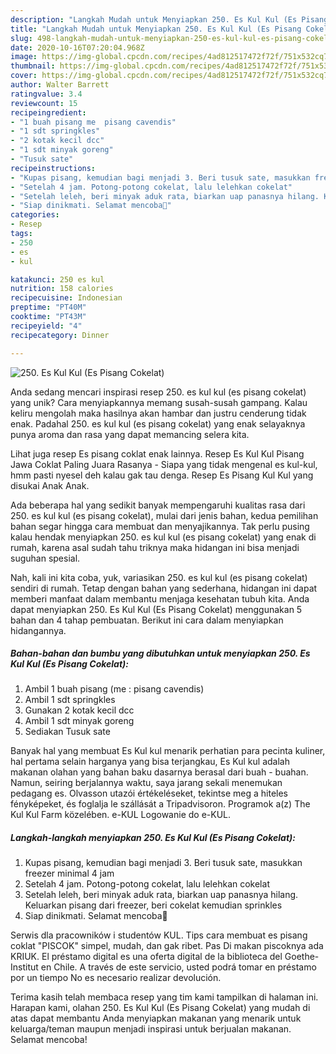 ```yaml
---
description: "Langkah Mudah untuk Menyiapkan 250. Es Kul Kul (Es Pisang Cokelat), Lezat"
title: "Langkah Mudah untuk Menyiapkan 250. Es Kul Kul (Es Pisang Cokelat), Lezat"
slug: 498-langkah-mudah-untuk-menyiapkan-250-es-kul-kul-es-pisang-cokelat-lezat
date: 2020-10-16T07:20:04.968Z
image: https://img-global.cpcdn.com/recipes/4ad812517472f72f/751x532cq70/250-es-kul-kul-es-pisang-cokelat-foto-resep-utama.jpg
thumbnail: https://img-global.cpcdn.com/recipes/4ad812517472f72f/751x532cq70/250-es-kul-kul-es-pisang-cokelat-foto-resep-utama.jpg
cover: https://img-global.cpcdn.com/recipes/4ad812517472f72f/751x532cq70/250-es-kul-kul-es-pisang-cokelat-foto-resep-utama.jpg
author: Walter Barrett
ratingvalue: 3.4
reviewcount: 15
recipeingredient:
- "1 buah pisang me  pisang cavendis"
- "1 sdt springkles"
- "2 kotak kecil dcc"
- "1 sdt minyak goreng"
- "Tusuk sate"
recipeinstructions:
- "Kupas pisang, kemudian bagi menjadi 3. Beri tusuk sate, masukkan freezer minimal 4 jam"
- "Setelah 4 jam. Potong-potong cokelat, lalu lelehkan cokelat"
- "Setelah leleh, beri minyak aduk rata, biarkan uap panasnya hilang. Keluarkan pisang dari freezer, beri cokelat kemudian sprinkles"
- "Siap dinikmati. Selamat mencoba💜"
categories:
- Resep
tags:
- 250
- es
- kul

katakunci: 250 es kul 
nutrition: 158 calories
recipecuisine: Indonesian
preptime: "PT40M"
cooktime: "PT43M"
recipeyield: "4"
recipecategory: Dinner

---
```



![250. Es Kul Kul (Es Pisang Cokelat)](https://img-global.cpcdn.com/recipes/4ad812517472f72f/751x532cq70/250-es-kul-kul-es-pisang-cokelat-foto-resep-utama.jpg)

Anda sedang mencari inspirasi resep 250. es kul kul (es pisang cokelat) yang unik? Cara menyiapkannya memang susah-susah gampang. Kalau keliru mengolah maka hasilnya akan hambar dan justru cenderung tidak enak. Padahal 250. es kul kul (es pisang cokelat) yang enak selayaknya punya aroma dan rasa yang dapat memancing selera kita.

Lihat juga resep Es pisang coklat enak lainnya. Resep Es Kul Kul Pisang Jawa Coklat Paling Juara Rasanya - Siapa yang tidak mengenal es kul-kul, hmm pasti nyesel deh kalau gak tau denga. Resep Es Pisang Kul Kul yang disukai Anak Anak.

Ada beberapa hal yang sedikit banyak mempengaruhi kualitas rasa dari 250. es kul kul (es pisang cokelat), mulai dari jenis bahan, kedua pemilihan bahan segar hingga cara membuat dan menyajikannya. Tak perlu pusing kalau hendak menyiapkan 250. es kul kul (es pisang cokelat) yang enak di rumah, karena asal sudah tahu triknya maka hidangan ini bisa menjadi suguhan spesial.


Nah, kali ini kita coba, yuk, variasikan 250. es kul kul (es pisang cokelat) sendiri di rumah. Tetap dengan bahan yang sederhana, hidangan ini dapat memberi manfaat dalam membantu menjaga kesehatan tubuh kita. Anda dapat menyiapkan 250. Es Kul Kul (Es Pisang Cokelat) menggunakan 5 bahan dan 4 tahap pembuatan. Berikut ini cara dalam menyiapkan hidangannya.

<!--inarticleads1-->

##### Bahan-bahan dan bumbu yang dibutuhkan untuk menyiapkan 250. Es Kul Kul (Es Pisang Cokelat):

1. Ambil 1 buah pisang (me : pisang cavendis)
1. Ambil 1 sdt springkles
1. Gunakan 2 kotak kecil dcc
1. Ambil 1 sdt minyak goreng
1. Sediakan Tusuk sate


Banyak hal yang membuat Es Kul kul menarik perhatian para pecinta kuliner, hal pertama selain harganya yang bisa terjangkau, Es Kul kul adalah makanan olahan yang bahan baku dasarnya berasal dari buah - buahan. Namun, seiring berjalannya waktu, saya jarang sekali menemukan pedagang es. Olvasson utazói értékeléseket, tekintse meg a hiteles fényképeket, és foglalja le szállását a Tripadvisoron. Programok a(z) The Kul Kul Farm közelében. e-KUL Logowanie do e-KUL. 

<!--inarticleads2-->

##### Langkah-langkah menyiapkan 250. Es Kul Kul (Es Pisang Cokelat):

1. Kupas pisang, kemudian bagi menjadi 3. Beri tusuk sate, masukkan freezer minimal 4 jam
1. Setelah 4 jam. Potong-potong cokelat, lalu lelehkan cokelat
1. Setelah leleh, beri minyak aduk rata, biarkan uap panasnya hilang. Keluarkan pisang dari freezer, beri cokelat kemudian sprinkles
1. Siap dinikmati. Selamat mencoba💜


Serwis dla pracowników i studentów KUL. Tips cara membuat es pisang coklat &#34;PISCOK&#34; simpel, mudah, dan gak ribet. Pas Di makan piscoknya ada KRIUK. El préstamo digital es una oferta digital de la biblioteca del Goethe-Institut en Chile. A través de este servicio, usted podrá tomar en préstamo por un tiempo No es necesario realizar devolución. 

Terima kasih telah membaca resep yang tim kami tampilkan di halaman ini. Harapan kami, olahan 250. Es Kul Kul (Es Pisang Cokelat) yang mudah di atas dapat membantu Anda menyiapkan makanan yang menarik untuk keluarga/teman maupun menjadi inspirasi untuk berjualan makanan. Selamat mencoba!
